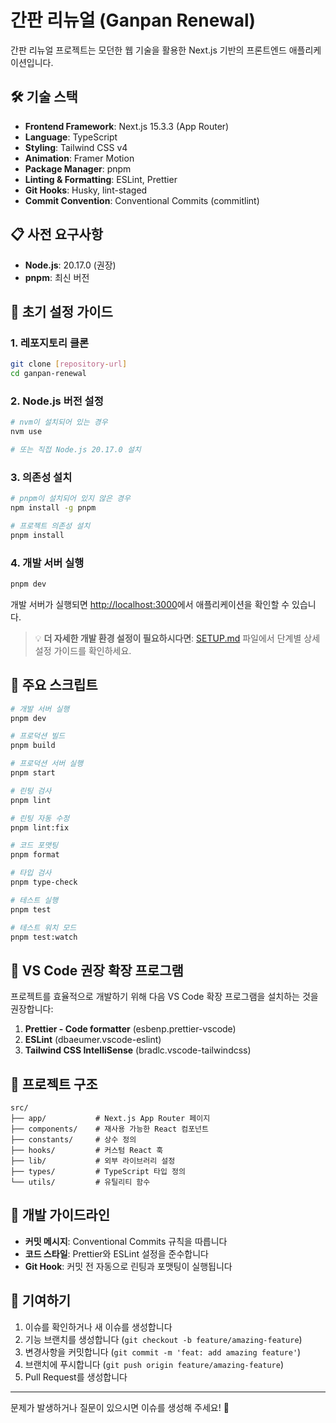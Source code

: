 # 간판 리뉴얼 (Ganpan Renewal)

간판 리뉴얼 프로젝트는 모던한 웹 기술을 활용한 Next.js 기반의 프론트엔드 애플리케이션입니다.

## 🛠️ 기술 스택

- **Frontend Framework**: Next.js 15.3.3 (App Router)
- **Language**: TypeScript
- **Styling**: Tailwind CSS v4
- **Animation**: Framer Motion
- **Package Manager**: pnpm
- **Linting & Formatting**: ESLint, Prettier
- **Git Hooks**: Husky, lint-staged
- **Commit Convention**: Conventional Commits (commitlint)

## 📋 사전 요구사항

- **Node.js**: 20.17.0 (권장)
- **pnpm**: 최신 버전

## 🚀 초기 설정 가이드

### 1. 레포지토리 클론

```bash
git clone [repository-url]
cd ganpan-renewal
```

### 2. Node.js 버전 설정

```bash
# nvm이 설치되어 있는 경우
nvm use

# 또는 직접 Node.js 20.17.0 설치
```

### 3. 의존성 설치

```bash
# pnpm이 설치되어 있지 않은 경우
npm install -g pnpm

# 프로젝트 의존성 설치
pnpm install
```

### 4. 개발 서버 실행

```bash
pnpm dev
```

개발 서버가 실행되면 [http://localhost:3000](http://localhost:3000)에서 애플리케이션을 확인할 수 있습니다.

> 💡 **더 자세한 개발 환경 설정이 필요하시다면**: [SETUP.md](./SETUP.md) 파일에서 단계별 상세 설정 가이드를 확인하세요.

## 📝 주요 스크립트

```bash
# 개발 서버 실행
pnpm dev

# 프로덕션 빌드
pnpm build

# 프로덕션 서버 실행
pnpm start

# 린팅 검사
pnpm lint

# 린팅 자동 수정
pnpm lint:fix

# 코드 포맷팅
pnpm format

# 타입 검사
pnpm type-check

# 테스트 실행
pnpm test

# 테스트 워치 모드
pnpm test:watch
```

## 🔧 VS Code 권장 확장 프로그램

프로젝트를 효율적으로 개발하기 위해 다음 VS Code 확장 프로그램을 설치하는 것을 권장합니다:

1. **Prettier - Code formatter** (esbenp.prettier-vscode)
2. **ESLint** (dbaeumer.vscode-eslint)
3. **Tailwind CSS IntelliSense** (bradlc.vscode-tailwindcss)

## 📁 프로젝트 구조

```
src/
├── app/           # Next.js App Router 페이지
├── components/    # 재사용 가능한 React 컴포넌트
├── constants/     # 상수 정의
├── hooks/         # 커스텀 React 훅
├── lib/           # 외부 라이브러리 설정
├── types/         # TypeScript 타입 정의
└── utils/         # 유틸리티 함수
```

## 🎯 개발 가이드라인

- **커밋 메시지**: Conventional Commits 규칙을 따릅니다
- **코드 스타일**: Prettier와 ESLint 설정을 준수합니다
- **Git Hook**: 커밋 전 자동으로 린팅과 포맷팅이 실행됩니다

## 🤝 기여하기

1. 이슈를 확인하거나 새 이슈를 생성합니다
2. 기능 브랜치를 생성합니다 (`git checkout -b feature/amazing-feature`)
3. 변경사항을 커밋합니다 (`git commit -m 'feat: add amazing feature'`)
4. 브랜치에 푸시합니다 (`git push origin feature/amazing-feature`)
5. Pull Request를 생성합니다

---

문제가 발생하거나 질문이 있으시면 이슈를 생성해 주세요! 🚀
